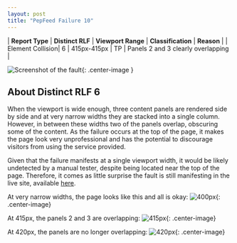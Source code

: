 ```yaml
---
layout: post
title: "PepFeed Failure 10"
---
```

| **Report Type** | **Distinct RLF** | **Viewport Range** | **Classification** | **Reason** |
| Element Collision| 6 | 415px-415px | TP | Panels 2 and 3 clearly overlapping | 

![Screenshot of the fault](../../../assets/images/PepFeed/fault10/overlapWidth415.png){: .center-image }

## About Distinct RLF 6

When the viewport is wide enough, three content panels are rendered side by side and at very narrow widths they are stacked into a single column. However, in between these widths two of the panels overlap, obscuring some of the content. As the failure occurs at the top of the page, it makes the page look very unprofessional and has the potential to discourage visitors from using the service provided.

Given that the failure manifests at a single viewport width, it would be likely undetected by a manual tester, despite being located near the top of the page. Therefore, it comes as little surprise the fault is still manifesting in the live site, available [here](http://pepfeed.com).

At very narrow widths, the page looks like this and all is okay:
![400px](../../../assets/good-bad/rlf6/400.png){: .center-image}

At 415px, the panels 2 and 3 are overlapping:
![415px](../../../assets/good-bad/rlf6/415.png){: .center-image}

At 420px, the panels are no longer overlapping:
![420px](../../../assets/good-bad/rlf6/420.png){: .center-image}
